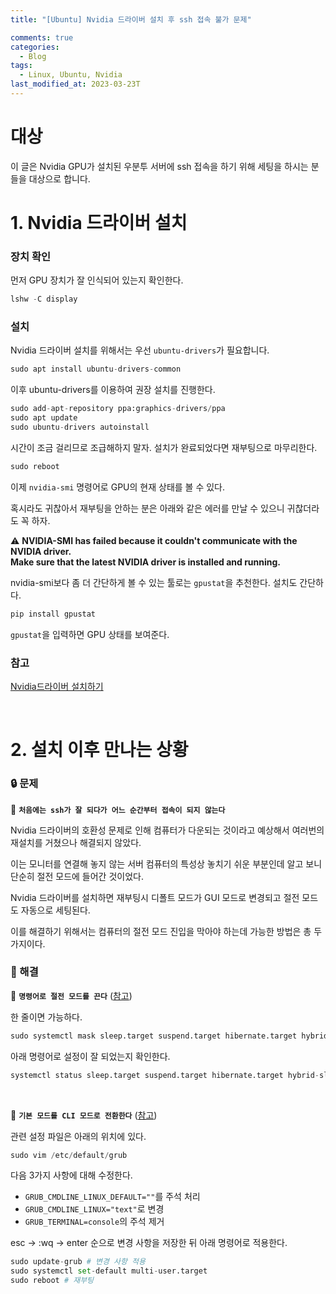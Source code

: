 ```yaml
---
title: "[Ubuntu] Nvidia 드라이버 설치 후 ssh 접속 불가 문제"

comments: true
categories:
  - Blog
tags:
  - Linux, Ubuntu, Nvidia
last_modified_at: 2023-03-23T
---
```



# 대상
이 글은 Nvidia GPU가 설치된 우분투 서버에 ssh 접속을 하기 위해 세팅을 하시는 분들을 대상으로 합니다. 

# 1. Nvidia 드라이버 설치

### 장치 확인
먼저 GPU 장치가 잘 인식되어 있는지 확인한다.
```python
lshw -C display
```

### 설치
Nvidia 드라이버 설치를 위해서는 우선 `ubuntu-drivers`가 필요합니다.
```python
sudo apt install ubuntu-drivers-common
```
이후 ubuntu-drivers를 이용하여 권장 설치를 진행한다.
```python
sudo add-apt-repository ppa:graphics-drivers/ppa
sudo apt update
sudo ubuntu-drivers autoinstall
```
시간이 조금 걸리므로 조급해하지 말자. 설치가 완료되었다면 재부팅으로 마무리한다.
```python
sudo reboot
```
이제 `nvidia-smi` 명령어로 GPU의 현재 상태를 볼 수 있다.

혹시라도 귀찮아서 재부팅을 안하는 분은 아래와 같은 에러를 만날 수 있으니 귀찮더라도 꼭 하자.

⚠️ **NVIDIA-SMI has failed because it couldn't communicate with the NVIDIA driver.**  
**Make sure that the latest NVIDIA driver is installed and running.**


nvidia-smi보다 좀 더 간단하게 볼 수 있는 툴로는 `gpustat`을 추천한다. 설치도 간단하다.

```python
pip install gpustat
```
`gpustat`을 입력하면 GPU 상태를 보여준다.

### 참고
[Nvidia드라이버 설치하기](https://pstudio411.tistory.com/entry/Ubuntu-2004-Nvidia%EB%93%9C%EB%9D%BC%EC%9D%B4%EB%B2%84-%EC%84%A4%EC%B9%98%ED%95%98%EA%B8%B0)

<br>

# 2. 설치 이후 만나는 상황

### 🔒 문제

📍 **`처음에는 ssh가 잘 되다가 어느 순간부터 접속이 되지 않는다`**

Nvidia 드라이버의 호환성 문제로 인해 컴퓨터가 다운되는 것이라고 예상해서 여러번의 재설치를 거쳤으나 해결되지 않았다.

이는 모니터를 연결해 놓지 않는 서버 컴퓨터의 특성상 놓치기 쉬운 부분인데 알고 보니 단순히 절전 모드에 들어간 것이었다.

Nvidia 드라이버를 설치하면 재부팅시 디폴트 모드가 GUI 모드로 변경되고 절전 모드도 자동으로 세팅된다. 

이를 해결하기 위해서는 컴퓨터의 절전 모드 진입을 막아야 하는데 가능한 방법은 총 두 가지이다.

### 🔑 해결 

📍 **`명령어로 절전 모드를 끈다`** ([참고](https://heekangpark.github.io/linux/ubuntu-server-sleep))

한 줄이면 가능하다.

```python
sudo systemctl mask sleep.target suspend.target hibernate.target hybrid-sleep.target
```

아래 명령어로 설정이 잘 되었는지 확인한다.

```python
systemctl status sleep.target suspend.target hibernate.target hybrid-sleep.target
```  
<br>

📍 **`기본 모드를 CLI 모드로 전환한다`** ([참고](https://booiljung.github.io/technical_articles/linux/switch_gui_and_cli.html))

관련 설정 파일은 아래의 위치에 있다.

```python
sudo vim /etc/default/grub
```

다음 3가지 사항에 대해 수정한다.
- `GRUB_CMDLINE_LINUX_DEFAULT=""`를 주석 처리
- `GRUB_CMDLINE_LINUX="text"`로 변경
- `GRUB_TERMINAL=console`의 주석 제거

esc → :wq → enter 순으로 변경 사항을 저장한 뒤 아래 명령어로 적용한다.

```python
sudo update-grub # 변경 사항 적용
sudo systemctl set-default multi-user.target
sudo reboot # 재부팅
```